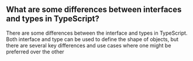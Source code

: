 ## What are some differences between interfaces and types in TypeScript?

There are some differences between the interface and types in TypeScript. Both interface and type can be used to define the shape of objects, but there are several key differences and use cases where one might be preferred over the other
